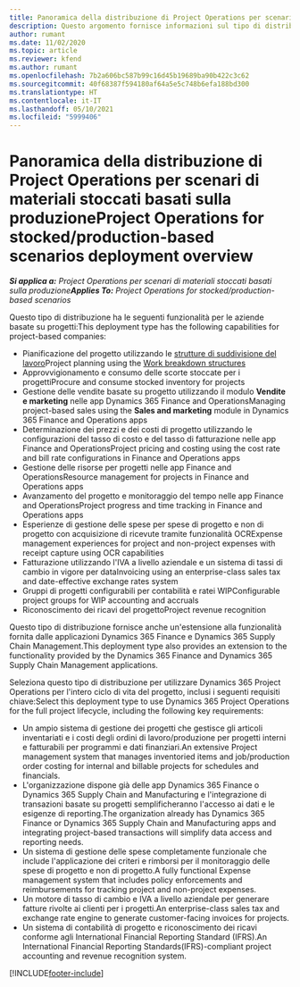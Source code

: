 ```yaml
---
title: Panoramica della distribuzione di Project Operations per scenari di materiali stoccati basati sulla produzione
description: Questo argomento fornisce informazioni sul tipo di distribuzione, Project Operations per scenari di materiali stoccati basati sulla produzione.
author: rumant
ms.date: 11/02/2020
ms.topic: article
ms.reviewer: kfend
ms.author: rumant
ms.openlocfilehash: 7b2a606bc587b99c16d45b19689ba90b422c3c62
ms.sourcegitcommit: 40f68387f594180af64a5e5c748b6efa188bd300
ms.translationtype: HT
ms.contentlocale: it-IT
ms.lasthandoff: 05/10/2021
ms.locfileid: "5999406"
---
```

# <a name="project-operations-for-stockedproduction-based-scenarios-deployment-overview"></a><span data-ttu-id="3b848-103">Panoramica della distribuzione di Project Operations per scenari di materiali stoccati basati sulla produzione</span><span class="sxs-lookup"><span data-stu-id="3b848-103">Project Operations for stocked/production-based scenarios deployment overview</span></span>

<span data-ttu-id="3b848-104">_**Si applica a:** Project Operations per scenari di materiali stoccati basati sulla produzione_</span><span class="sxs-lookup"><span data-stu-id="3b848-104">_**Applies To:** Project Operations for stocked/production-based scenarios_</span></span>


<span data-ttu-id="3b848-105">Questo tipo di distribuzione ha le seguenti funzionalità per le aziende basate su progetti:</span><span class="sxs-lookup"><span data-stu-id="3b848-105">This deployment type has the following capabilities for project-based companies:</span></span>

- <span data-ttu-id="3b848-106">Pianificazione del progetto utilizzando le [strutture di suddivisione del lavoro](work-breakdown-structures.md)</span><span class="sxs-lookup"><span data-stu-id="3b848-106">Project planning using the [Work breakdown structures](work-breakdown-structures.md)</span></span>
- <span data-ttu-id="3b848-107">Approvvigionamento e consumo delle scorte stoccate per i progetti</span><span class="sxs-lookup"><span data-stu-id="3b848-107">Procure and consume stocked inventory for projects</span></span>
- <span data-ttu-id="3b848-108">Gestione delle vendite basate su progetto utilizzando il modulo **Vendite e marketing** nelle app Dynamics 365 Finance and Operations</span><span class="sxs-lookup"><span data-stu-id="3b848-108">Managing project-based sales using the **Sales and marketing** module in Dynamics 365 Finance and Operations apps</span></span>
- <span data-ttu-id="3b848-109">Determinazione dei prezzi e dei costi di progetto utilizzando le configurazioni del tasso di costo e del tasso di fatturazione nelle app Finance and Operations</span><span class="sxs-lookup"><span data-stu-id="3b848-109">Project pricing and costing using the cost rate and bill rate configurations in Finance and Operations apps</span></span>
- <span data-ttu-id="3b848-110">Gestione delle risorse per progetti nelle app Finance and Operations</span><span class="sxs-lookup"><span data-stu-id="3b848-110">Resource management for projects in Finance and Operations apps</span></span>
- <span data-ttu-id="3b848-111">Avanzamento del progetto e monitoraggio del tempo nelle app Finance and Operations</span><span class="sxs-lookup"><span data-stu-id="3b848-111">Project progress and time tracking in Finance and Operations apps</span></span>
- <span data-ttu-id="3b848-112">Esperienze di gestione delle spese per spese di progetto e non di progetto con acquisizione di ricevute tramite funzionalità OCR</span><span class="sxs-lookup"><span data-stu-id="3b848-112">Expense management experiences for project and non-project expenses with receipt capture using OCR capabilities</span></span>
- <span data-ttu-id="3b848-113">Fatturazione utilizzando l'IVA a livello aziendale e un sistema di tassi di cambio in vigore per data</span><span class="sxs-lookup"><span data-stu-id="3b848-113">Invoicing using an enterprise-class sales tax and date-effective exchange rates system</span></span>
- <span data-ttu-id="3b848-114">Gruppi di progetti configurabili per contabilità e ratei WIP</span><span class="sxs-lookup"><span data-stu-id="3b848-114">Configurable project groups for WIP accounting and accruals</span></span>
- <span data-ttu-id="3b848-115">Riconoscimento dei ricavi del progetto</span><span class="sxs-lookup"><span data-stu-id="3b848-115">Project revenue recognition</span></span>

<span data-ttu-id="3b848-116">Questo tipo di distribuzione fornisce anche un'estensione alla funzionalità fornita dalle applicazioni Dynamics 365 Finance e Dynamics 365 Supply Chain Management.</span><span class="sxs-lookup"><span data-stu-id="3b848-116">This deployment type also provides an extension to the functionality provided by the Dynamics 365 Finance and Dynamics 365 Supply Chain Management applications.</span></span>

<span data-ttu-id="3b848-117">Seleziona questo tipo di distribuzione per utilizzare Dynamics 365 Project Operations per l'intero ciclo di vita del progetto, inclusi i seguenti requisiti chiave:</span><span class="sxs-lookup"><span data-stu-id="3b848-117">Select this deployment type to use Dynamics 365 Project Operations for the full project lifecycle, including the following key requirements:</span></span>

- <span data-ttu-id="3b848-118">Un ampio sistema di gestione dei progetti che gestisce gli articoli inventariati e i costi degli ordini di lavoro/produzione per progetti interni e fatturabili per programmi e dati finanziari.</span><span class="sxs-lookup"><span data-stu-id="3b848-118">An extensive Project management system that manages inventoried items and job/production order costing for internal and billable projects for schedules and financials.</span></span>
- <span data-ttu-id="3b848-119">L'organizzazione dispone già delle app Dynamics 365 Finance o Dynamics 365 Supply Chain and Manufacturing e l'integrazione di transazioni basate su progetti semplificheranno l'accesso ai dati e le esigenze di reporting.</span><span class="sxs-lookup"><span data-stu-id="3b848-119">The organization already has Dynamics 365 Finance or Dynamics 365 Supply Chain and Manufacturing apps and integrating project-based transactions will simplify data access and reporting needs.</span></span>
- <span data-ttu-id="3b848-120">Un sistema di gestione delle spese completamente funzionale che include l'applicazione dei criteri e rimborsi per il monitoraggio delle spese di progetto e non di progetto.</span><span class="sxs-lookup"><span data-stu-id="3b848-120">A fully functional Expense management system that includes policy enforcements and reimbursements for tracking project and non-project expenses.</span></span>
- <span data-ttu-id="3b848-121">Un motore di tasso di cambio e IVA a livello aziendale per generare fatture rivolte ai clienti per i progetti.</span><span class="sxs-lookup"><span data-stu-id="3b848-121">An enterprise-class sales tax and exchange rate engine to generate customer-facing invoices for projects.</span></span>
- <span data-ttu-id="3b848-122">Un sistema di contabilità di progetto e riconoscimento dei ricavi conforme agli International Financial Reporting Standard (IFRS).</span><span class="sxs-lookup"><span data-stu-id="3b848-122">An International Financial Reporting Standards(IFRS)-compliant project accounting and revenue recognition system.</span></span>



[!INCLUDE[footer-include](../includes/footer-banner.md)]